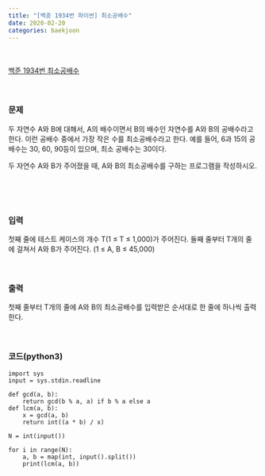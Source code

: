 ```yaml
---
title: "[백준 1934번 파이썬] 최소공배수"
date: 2020-02-20
categories: baekjoon
---
```


<br><br>
[백준 1934번 최소공배수](https://www.acmicpc.net/problem/1934)
<br><br><br>

### 문제<br>
두 자연수 A와 B에 대해서, A의 배수이면서 B의 배수인 자연수를 A와 B의 공배수라고 한다. 이런 공배수 중에서 가장 작은 수를 최소공배수라고 한다. 예를 들어, 6과 15의 공배수는 30, 60, 90등이 있으며, 최소 공배수는 30이다.

두 자연수 A와 B가 주어졌을 때, A와 B의 최소공배수를 구하는 프로그램을 작성하시오.

<br><br><br>


### 입력<br>
첫째 줄에 테스트 케이스의 개수 T(1 ≤ T ≤ 1,000)가 주어진다. 둘째 줄부터 T개의 줄에 걸쳐서 A와 B가 주어진다. (1 ≤ A, B ≤ 45,000)
<br><br><br>


### 출력<br>
첫째 줄부터 T개의 줄에 A와 B의 최소공배수를 입력받은 순서대로 한 줄에 하나씩 출력한다.
<br><br><br>


### 코드(python3)
```
import sys
input = sys.stdin.readline

def gcd(a, b):
    return gcd(b % a, a) if b % a else a
def lcm(a, b):
    x = gcd(a, b)
    return int((a * b) / x)

N = int(input())

for i in range(N):
    a, b = map(int, input().split())
    print(lcm(a, b))
```
